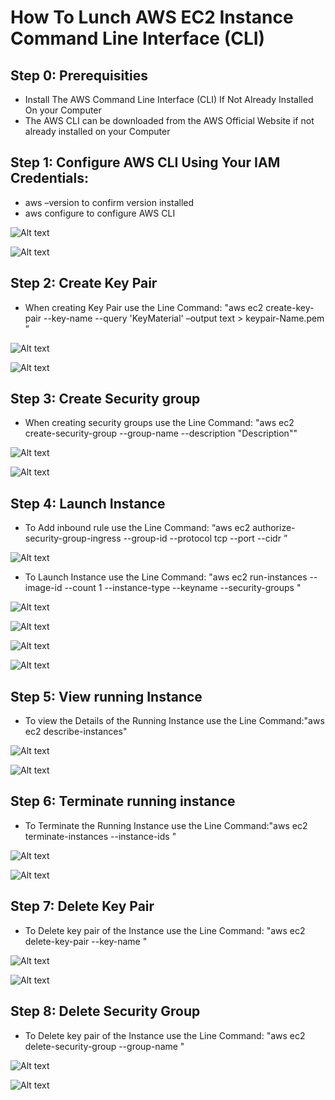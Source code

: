 # How To Lunch AWS EC2 Instance Command Line Interface (CLI)


## Step 0: Prerequisities 
- Install The AWS Command Line Interface (CLI) If Not Already Installed On your Computer
- The AWS CLI can be downloaded from the AWS Official Website if not already installed on your Computer

## Step 1: Configure AWS CLI Using Your IAM Credentials:
- aws –version to confirm version installed
- aws configure to configure AWS CLI

![Alt text](2023-10-08.png)

![Alt text](<2023-10-08 (26).png>)


## Step 2: Create Key Pair
- When creating Key Pair use the Line Command: "aws ec2 create-key-pair --key-name <keypair-Name> --query 'KeyMaterial' –output text > keypair-Name.pem ”

![Alt text](<2023-10-08 (2).png>)

![Alt text](<2023-10-08 (3).png>)

## Step 3: Create Security group 
- When creating security groups use the Line Command: "aws ec2 create-security-group --group-name <security Group Name> --description "Description"" 

![Alt text](<2023-10-08 (4).png>)

![Alt text](<2023-10-08 (5).png>)

## Step 4: Launch Instance
- To Add inbound rule use the Line Command: “aws ec2 authorize-security-group-ingress --group-id <security group Id> --protocol tcp --port <port Number> --cidr <ip address>”

![Alt text](<2023-10-08 (7).png>)

- To Launch Instance use the Line Command: "aws ec2 run-instances --image-id <ami-Id> --count 1 --instance-type <type> --keyname <keypair-Name> --security-groups <security grp Name>"

![Alt text](<2023-10-08 (10).png>)

![Alt text](<2023-10-08 (8).png>)

![Alt text](<2023-10-08 (11).png>)

![Alt text](<2023-10-08 (13).png>)

## Step 5: View running Instance
- To view the Details of the Running Instance use the Line Command:"aws ec2 describe-instances"

![Alt text](<2023-10-08 (14).png>)

![Alt text](<2023-10-08 (16).png>)

## Step 6: Terminate running instance
- To Terminate the Running Instance use the Line Command:"aws ec2 terminate-instances --instance-ids <Instance-Id> "

![Alt text](<2023-10-08 (17).png>)

![Alt text](<2023-10-08 (19).png>)

## Step 7: Delete Key Pair
- To Delete key pair of the Instance use the Line Command: "aws ec2 delete-key-pair --key-name <keypair-Name>"

![Alt text](<2023-10-08 (20).png>)

![Alt text](<2023-10-08 (22).png>)

## Step 8: Delete Security Group
- To Delete key pair of the Instance use the Line Command: "aws ec2 delete-security-group --group-name <security group Name>"

![Alt text](<2023-10-08 (23).png>)

![Alt text](<2023-10-08 (25).png>)

